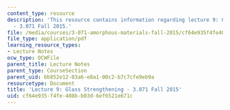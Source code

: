 ```yaml
---
content_type: resource
description: 'This resource contains information regarding lecture 9: Glass strengthening
  - 3.071 Fall 2015.'
file: /media/courses/3-071-amorphous-materials-fall-2015/cf64e935f4fe408bb03d6ef6521e671c_MIT3_071F15_Lecture9.pdf
file_type: application/pdf
learning_resource_types:
- Lecture Notes
ocw_type: OCWFile
parent_title: Lecture Notes
parent_type: CourseSection
parent_uid: bb852e12-03a6-e8a1-00c2-b7c7cfe9eb9a
resourcetype: Document
title: 'Lecture 9: Glass Strengthening - 3.071 Fall 2015'
uid: cf64e935-f4fe-408b-b03d-6ef6521e671c
---
```

